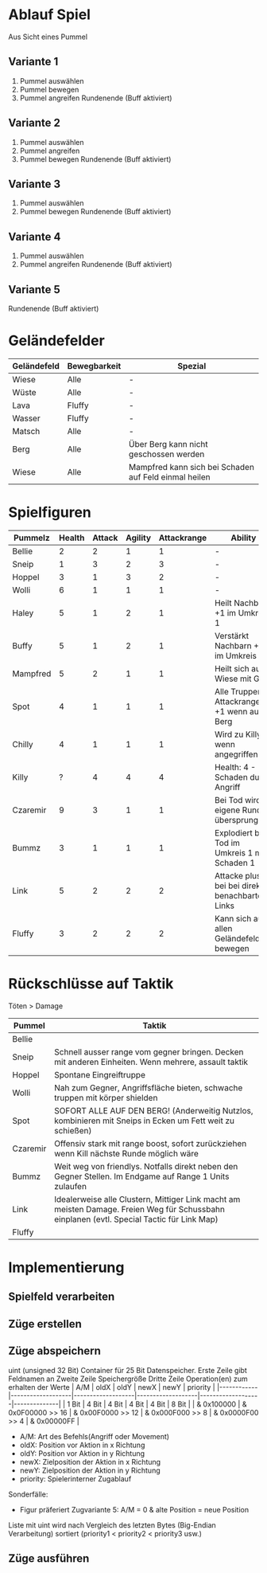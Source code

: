 # Ablauf Spiel
Aus Sicht eines Pummel
## Variante 1
1. Pummel auswählen
2. Pummel bewegen
3. Pummel angreifen
Rundenende (Buff aktiviert)
## Variante 2
1. Pummel auswählen
2. Pummel angreifen
3. Pummel bewegen
Rundenende (Buff aktiviert)
## Variante 3
1. Pummel auswählen
2. Pummel bewegen
Rundenende (Buff aktiviert)
## Variante 4
1. Pummel auswählen
2. Pummel angreifen
Rundenende (Buff aktiviert)
## Variante 5
Rundenende (Buff aktiviert)
# Geländefelder
| Geländefeld | Bewegbarkeit | Spezial                                               |
|-------------|--------------|-------------------------------------------------------|
| Wiese       | Alle         | -                                                     |
| Wüste       | Alle         | -                                                     |
| Lava        | Fluffy       | -                                                     |
| Wasser      | Fluffy       | -                                                     |
| Matsch      | Alle         | -                                                     |
| Berg        | Alle         | Über Berg kann nicht geschossen werden                |
| Wiese       | Alle         | Mampfred kann sich bei Schaden auf Feld einmal heilen |
# Spielfiguren
| Pummelz  | Health | Attack | Agility | Attackrange | Ability                                          |
|----------|--------|--------|---------|-------------|--------------------------------------------------|
| Bellie   | 2      | 2      | 1       | 1           | -                                                |
| Sneip    | 1      | 3      | 2       | 3           | -                                                |
| Hoppel   | 3      | 1      | 3       | 2           | -                                                |
| Wolli    | 6      | 1      | 1       | 1           | -                                                |
| Haley    | 5      | 1      | 2       | 1           | Heilt Nachbarn +1 im Umkreis 1                   |
| Buffy    | 5      | 1      | 2       | 1           | Verstärkt Nachbarn +1 im Umkreis 1               |
| Mampfred | 5      | 2      | 1       | 1           | Heilt sich auf Wiese mit Gras                    |
| Spot     | 4      | 1      | 1       | 1           | Alle Truppen Attackrange +1 wenn auf Berg        |
| Chilly   | 4      | 1      | 1       | 1           | Wird zu Killy wenn angegriffen                   |
| Killy    | ?      | 4      | 4       | 4           | Health: 4 - Schaden durch Angriff                |
| Czaremir | 9      | 3      | 1       | 1           | Bei Tod wird eigene Runde übersprungen           |
| Bummz    | 3      | 1      | 1       | 1           | Explodiert bei Tod im Umkreis 1 mit Schaden 1    |
| Link     | 5      | 2      | 2       | 2           | Attacke plus 1 bei bei direkt benachbarten Links |
| Fluffy   | 3      | 2      | 2       | 2           | Kann sich auf allen Geländefeldern bewegen       |
# Rückschlüsse auf Taktik

Töten > Damage

|Pummel|Taktik|
|------|------------------------------------------------------------------------------------------------------------|
| Bellie | |
| Sneip | Schnell ausser range vom gegner bringen. Decken mit anderen Einheiten. Wenn mehrere, assault taktik|
| Hoppel | Spontane Eingreiftruppe |
| Wolli | Nah zum Gegner, Angriffsfläche bieten, schwache truppen mit körper shielden |
| Spot | SOFORT ALLE AUF DEN BERG! (Anderweitig Nutzlos, kombinieren mit Sneips in Ecken um Fett weit zu schießen)  |
| Czaremir | Offensiv stark mit range boost, sofort zurückziehen wenn Kill nächste Runde möglich wäre |
| Bummz | Weit weg von friendlys. Notfalls direkt neben den Gegner Stellen. Im Endgame auf Range 1 Units zulaufen |
| Link | Idealerweise alle Clustern, Mittiger Link macht am meisten Damage. Freien Weg für Schussbahn einplanen (evtl. Special Tactic für Link Map)|
| Fluffy | |



# Implementierung
## Spielfeld verarbeiten
## Züge erstellen
## Züge abspeichern
uint (unsigned 32 Bit) Container für 25 Bit Datenspeicher.
Erste Zeile gibt Feldnamen an
Zweite Zeile Speichergröße
Dritte Zeile Operation(en) zum erhalten der Werte
| A/M        | oldX              | oldY              | newX              | newY              | priority     |
|------------|-------------------|-------------------|-------------------|-------------------|--------------|
| 1 Bit      | 4 Bit             | 4 Bit             | 4 Bit             | 4 Bit             | 8 Bit        |
| & 0x100000 | & 0x0F00000 >> 16 | & 0x00F0000 >> 12 | & 0x000F000 >> 8  | & 0x0000F00 >> 4  | & 0x00000FF  |
- A/M: Art des Befehls(Angriff oder Movement)
- oldX: Position vor Aktion in x Richtung
- oldY: Position vor Aktion in y Richtung
- newX: Zielposition der Aktion in x Richtung
- newY: Zielposition der Aktion in y Richtung
- priority: Spielerinterner Zugablauf

Sonderfälle:
- Figur präferiert Zugvariante 5: A/M = 0 & alte Position = neue Position

Liste mit uint wird nach Vergleich des letzten Bytes (Big-Endian Verarbeitung) sortiert (priority1 < priority2 < priority3 usw.)

## Züge ausführen
